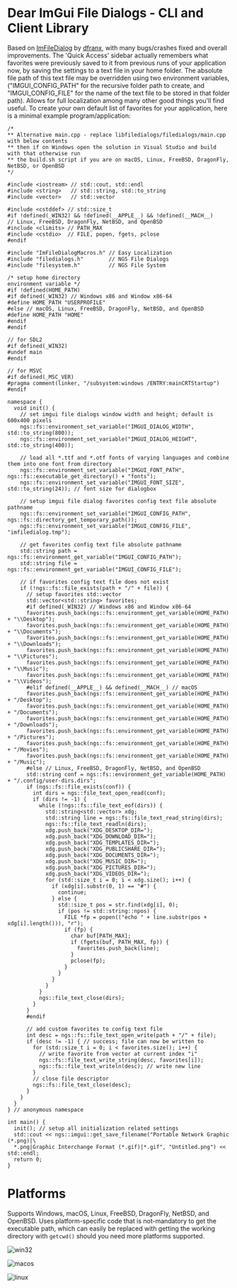 # Dear ImGui File Dialogs - CLI and Client Library

Based on [ImFileDialog](https://github.com/dfranx/ImFileDialog) by [dfranx](https://github.com/dfranx), with many bugs/crashes fixed and overall improvements. The 'Quick Access' sidebar actually remembers what favorites were previously saved to it from previous runs of your application now, by saving the settings to a text file in your home folder. The absolute file path of this text file may be overridden using two environment variables, ("IMGUI_CONFIG_PATH" for the recursive folder path to create, and "IMGUI_CONFIG_FILE" for the name of the text file to be stored in that folder path). Allows for full localization among many other good things you'll find useful. To create your own default list of favorites for your application, here is a minimal example program/application:

    /*
    ** Alternative main.cpp - replace libfiledialogs/filedialogs/main.cpp with below contents
    ** then if on Windows open the solution in Visual Studio and build with that otherwise run 
    ** the build.sh script if you are on macOS, Linux, FreeBSD, DragonFly, NetBSD, or OpenBSD
    */

    #include <iostream> // std::cout, std::endl
    #include <string>   // std::string, std::to_string
    #include <vector>   // std::vector
    
    #include <cstddef> // std::size_t
    #if !defined(_WIN32) && !defined(__APPLE__) && !defined(__MACH__)
    // Linux, FreeBSD, DragonFly, NetBSD, and OpenBSD
    #include <climits> // PATH_MAX
    #include <cstdio>  // FILE, popen, fgets, pclose
    #endif
    
    #include "ImFileDialogMacros.h" // Easy Localization
    #include "filedialogs.h"        // NGS File Dialogs
    #include "filesystem.h"         // NGS File System

    /* setup home directory 
    environment variable */
    #if !defined(HOME_PATH)
    #if defined(_WIN32) // Windows x86 and Window x86-64
    #define HOME_PATH "USERPROFILE"
    #else // macOS, Linux, FreeBSD, DragonFly, NetBSD, and OpenBSD
    #define HOME_PATH "HOME"
    #endif
    #endif

    // for SDL2
    #if defined(_WIN32)
    #undef main
    #endif

    // for MSVC
    #if defined(_MSC_VER)
    #pragma comment(linker, "/subsystem:windows /ENTRY:mainCRTStartup")
    #endif
    
    namespace {
      void init() {
        // set imgui file dialogs window width and height; default is 600x400 pixels
        ngs::fs::environment_set_variable("IMGUI_DIALOG_WIDTH", std::to_string(800));
        ngs::fs::environment_set_variable("IMGUI_DIALOG_HEIGHT", std::to_string(400));
        
        // load all *.ttf and *.otf fonts of varying languages and combine them into one font from directory
        ngs::fs::environment_set_variable("IMGUI_FONT_PATH", ngs::fs::executable_get_directory() + "fonts");
        ngs::fs::environment_set_variable("IMGUI_FONT_SIZE", std::to_string(24)); // font size for dialogbox
    
        // setup imgui file dialog favorites config text file absolute pathname
        ngs::fs::environment_set_variable("IMGUI_CONFIG_PATH", ngs::fs::directory_get_temporary_path());
        ngs::fs::environment_set_variable("IMGUI_CONFIG_FILE", "imfiledialog.tmp");
        
        // get favorites config text file absolute pathname
        std::string path = ngs::fs::environment_get_variable("IMGUI_CONFIG_PATH");
        std::string file = ngs::fs::environment_get_variable("IMGUI_CONFIG_FILE");
        
        // if favorites config text file does not exist
        if (!ngs::fs::file_exists(path + "/" + file)) {
          // setup favorites std::vector
          std::vector<std::string> favorites;
          #if defined(_WIN32) // Windows x86 and Window x86-64
          favorites.push_back(ngs::fs::environment_get_variable(HOME_PATH) + "\\Desktop");
          favorites.push_back(ngs::fs::environment_get_variable(HOME_PATH) + "\\Documents");
          favorites.push_back(ngs::fs::environment_get_variable(HOME_PATH) + "\\Downloads");
          favorites.push_back(ngs::fs::environment_get_variable(HOME_PATH) + "\\Pictures");
          favorites.push_back(ngs::fs::environment_get_variable(HOME_PATH) + "\\Music");
          favorites.push_back(ngs::fs::environment_get_variable(HOME_PATH) + "\\Videos");
          #elif defined(__APPLE__) && defined(__MACH__) // macOS
          favorites.push_back(ngs::fs::environment_get_variable(HOME_PATH) + "/Desktop");
          favorites.push_back(ngs::fs::environment_get_variable(HOME_PATH) + "/Documents");
          favorites.push_back(ngs::fs::environment_get_variable(HOME_PATH) + "/Downloads");
          favorites.push_back(ngs::fs::environment_get_variable(HOME_PATH) + "/Pictures");
          favorites.push_back(ngs::fs::environment_get_variable(HOME_PATH) + "/Movies");
          favorites.push_back(ngs::fs::environment_get_variable(HOME_PATH) + "/Music");
          #else // Linux, FreeBSD, DragonFly, NetBSD, and OpenBSD
          std::string conf = ngs::fs::environment_get_variable(HOME_PATH) + "/.config/user-dirs.dirs";
          if (ngs::fs::file_exists(conf)) {
            int dirs = ngs::file_text_open_read(conf);
            if (dirs != -1) {
              while (!ngs::fs::file_text_eof(dirs)) {
                std::string<std::vector> xdg;
                std::string line = ngs::fs::file_text_read_string(dirs);
                ngs::fs::file_text_readln(dirs);
                xdg.push_back("XDG_DESKTOP_DIR=");
                xdg.push_back("XDG_DOWNLOAD_DIR=");
                xdg.push_back("XDG_TEMPLATES_DIR=");
                xdg.push_back("XDG_PUBLICSHARE_DIR=");
                xdg.push_back("XDG_DOCUMENTS_DIR=");
                xdg.push_back("XDG_MUSIC_DIR=");
                xdg.push_back("XDG_PICTURES_DIR=");
                xdg.push_back("XDG_VIDEOS_DIR=");
                for (std::size_t i = 0; i < xdg.size(); i++) {
                  if (xdg[i].substr(0, 1) == "#") { 
                    continue; 
                  } else {
                    std::size_t pos = str.find(xdg[i], 0);
                    if (pos != std::string::npos) {
                      FILE *fp = popen(("echo " + line.substr(pos + xdg[i].length())), "r");
                      if (fp) {
                        char buf[PATH_MAX];
                        if (fgets(buf, PATH_MAX, fp)) {
                          favorites.push_back(line);
                        }
                        pclose(fp);
                      }
                    }
                  }
                }
              }
              ngs::file_text_close(dirs);
            }
          }
          #endif
        
          // add custom favorites to config text file
          int desc = ngs::fs::file_text_open_write(path + "/" + file);
          if (desc != -1) { // success; file can now be written to
            for (std::size_t i = 0; i < favorites.size(); i++) {
              // write favorite from vector at current index "i"
              ngs::fs::file_text_write_string(desc, favorites[i]);
              ngs::fs::file_text_writeln(desc); // write new line
            }
            // close file descriptor
            ngs::fs::file_text_close(desc);
          }
        }
      }
    } // anonymous namespace
    
    int main() {
      init(); // setup all initialization related settings
      std::cout << ngs::imgui::get_save_filename("Portable Network Graphic (*.png)|\
      *.png|Graphic Interchange Format (*.gif)|*.gif", "Untitled.png") << std::endl;
      return 0;
    }

# Platforms

Supports Windows, macOS, Linux, FreeBSD, DragonFly, NetBSD, and OpenBSD. Uses platform-specific code that is not-mandatory to get the executable path, which can easily be replaced with getting the working directory with `getcwd()` should you need more platforms supported. 

![win32](https://github.com/time-killer-games/filedialogs/blob/main/win32.png?raw=true)

![macos](https://github.com/time-killer-games/filedialogs/blob/main/macos.png?raw=true)

![linux](https://github.com/time-killer-games/filedialogs/blob/main/linux.png?raw=true)
